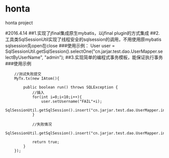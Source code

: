 # honta
honta project

#2016.4.14 
##1.实现了jfinal集成原生mybatis，以jfinal plugin的方式集成
##2.工具类SqlSessionUtil实现了线程安全的sqlsession的调用，不用使用原mybatis sqlsession先open在close
###使用示例：
User user = SqlSessionUtil.getSqlSession().selectOne("cn.jarjar.test.dao.UserMapper.selectByUserName", "admin");
##3.实现简单的编程式事务模板，能保证执行事务
###使用示例

        //测试失败提交
        MyTx.tx(new IAtom(){

            public boolean run() throws SQLException {
                //插入
                for(int i=0;i<10;i++){
                    user.setUsername("FAIL"+i);
                    SqlSessionUtil.getSqlSession().insert("cn.jarjar.test.dao.UserMapper.insert",user);
                }

                //失败情况
                SqlSessionUtil.getSqlSession().insert("cn.jarjar.test.dao.UserMapper.insertXXXX",user);

                return true;
            }
        });
